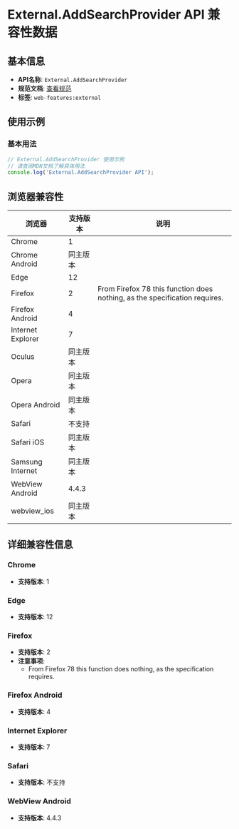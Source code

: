 # External.AddSearchProvider API 兼容性数据

## 基本信息

- **API名称**: `External.AddSearchProvider`
- **规范文档**: [查看规范](https://html.spec.whatwg.org/multipage/obsolete.html#dom-external-addsearchprovider)
- **标签**: `web-features:external`

## 使用示例

### 基本用法

```javascript
// External.AddSearchProvider 使用示例
// 请查阅MDN文档了解具体用法
console.log('External.AddSearchProvider API');
```

## 浏览器兼容性

| 浏览器 | 支持版本 | 说明 |
|--------|----------|------|
| Chrome | 1 |  |
| Chrome Android | 同主版本 |  |
| Edge | 12 |  |
| Firefox | 2 | From Firefox 78 this function does nothing, as the specification requires. |
| Firefox Android | 4 |  |
| Internet Explorer | 7 |  |
| Oculus | 同主版本 |  |
| Opera | 同主版本 |  |
| Opera Android | 同主版本 |  |
| Safari | 不支持 |  |
| Safari iOS | 同主版本 |  |
| Samsung Internet | 同主版本 |  |
| WebView Android | 4.4.3 |  |
| webview_ios | 同主版本 |  |

## 详细兼容性信息

### Chrome

- **支持版本**: 1

### Edge

- **支持版本**: 12

### Firefox

- **支持版本**: 2
- **注意事项**:
  - From Firefox 78 this function does nothing, as the specification requires.

### Firefox Android

- **支持版本**: 4

### Internet Explorer

- **支持版本**: 7

### Safari

- **支持版本**: 不支持

### WebView Android

- **支持版本**: 4.4.3

